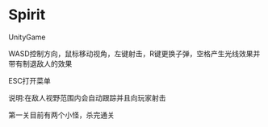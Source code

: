 # Spirit
UnityGame

WASD控制方向，鼠标移动视角，左键射击，R键更换子弹，空格产生光线效果并带有制退敌人的效果

ESC打开菜单

说明:在敌人视野范围内会自动跟踪并且向玩家射击

第一关目前有两个小怪，杀完通关
